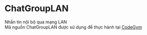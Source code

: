 # ChatGroupLAN
Nhắn tin nội bộ qua mạng LAN <br/>
Mã nguồn ChatGroupLAN được sử dụng để thực hành tại [CodeGym](https://codegym.vn)
